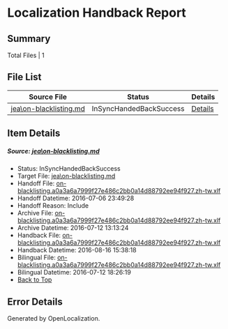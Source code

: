 # <a name='report-top'></a> Localization Handback Report

## Summary
 Total Files | 1

## File List
 Source File | Status | Details 
 ----------- | ------ | ------- 
 [jea\on-blacklisting.md](https://github.com/PowerShell/powerShell-Docs/blob/7504fe496a8913718847e45115d126caf4049bef/jea/on-blacklisting.md) | InSyncHandedBackSuccess | [Details](#8892e5e08a763fbc66d782bbc9252d1f3a7dcfcf173)

## Item Details
##### <a name='8892e5e08a763fbc66d782bbc9252d1f3a7dcfcf173'></a> Source: [jea\on-blacklisting.md](https://github.com/PowerShell/powerShell-Docs/blob/7504fe496a8913718847e45115d126caf4049bef/jea/on-blacklisting.md)
* Status: InSyncHandedBackSuccess
* Target File: [jea\on-blacklisting.md](https://github.com/PowerShell/powerShell-Docs.zh-tw/blob/49c62e5a5730fed6331c9f5be97ae07303b47f52/jea/on-blacklisting.md)
* Handoff File: [on-blacklisting.a0a3a6a7999f27e486c2bb0a14d88792ee94f927.zh-tw.xlf](https://github.com/PowerShell/powerShell-Docs.handoff/blob/3b9f8e7fc008f296a7d1fc6d69963391070a08c3/ol-handoff/PowerShell/powerShell-Docs.zh-tw/live/on-blacklisting.a0a3a6a7999f27e486c2bb0a14d88792ee94f927.zh-tw.xlf)
* Handoff Datetime: 2016-07-06 23:49:28
* Handoff Reason: Include
* Archive File: [on-blacklisting.a0a3a6a7999f27e486c2bb0a14d88792ee94f927.zh-tw.xlf](https://github.com/PowerShell/powerShell-Docs.handoff/blob/088570763259574de0622d7467a7a5e2a970ea83/ol-handoff/PowerShell/powerShell-Docs.zh-tw/live/archive/on-blacklisting.a0a3a6a7999f27e486c2bb0a14d88792ee94f927.zh-tw.xlf)
* Archive Datetime: 2016-07-12 13:13:24
* Handback File: [on-blacklisting.a0a3a6a7999f27e486c2bb0a14d88792ee94f927.zh-tw.xlf](https://github.com/PowerShell/powerShell-Docs.handback/blob/6416432edf2cde017712cedcc7eb784913e1bd45/ol-handback/PowerShell/powerShell-Docs.zh-tw/live/on-blacklisting.a0a3a6a7999f27e486c2bb0a14d88792ee94f927.zh-tw.xlf)
* Handback Datetime: 2016-08-16 15:38:18
* Bilingual File: [on-blacklisting.a0a3a6a7999f27e486c2bb0a14d88792ee94f927.zh-tw.xlf](https://github.com/PowerShell/powerShell-Docs.handback/blob/5921d99e593c1a08562a7b9387f83abd54a46e7e/ol-handback/PowerShell/powerShell-Docs.zh-tw/live/on-blacklisting.a0a3a6a7999f27e486c2bb0a14d88792ee94f927.zh-tw.xlf)
* Bilingual Datetime: 2016-07-12 18:26:19
* [Back to Top](#report-top)


## Error Details

Generated by OpenLocalization.
